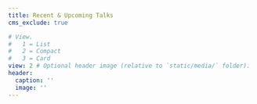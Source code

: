```yaml
---
title: Recent & Upcoming Talks
cms_exclude: true

# View.
#   1 = List
#   2 = Compact
#   3 = Card
view: 2 # Optional header image (relative to `static/media/` folder).
header:
  caption: ''
  image: ''
---
```

